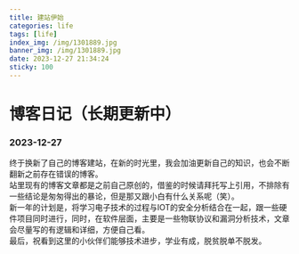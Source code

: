 ```yaml
---
title: 建站伊始
categories: life
tags: [life]
index_img: /img/1301889.jpg
banner_img: /img/1301889.jpg
date: 2023-12-27 21:34:24
sticky: 100
---
```

# 博客日记（长期更新中）
<!--more-->
### 2023-12-27  
终于换新了自己的博客建站，在新的时光里，我会加油更新自己的知识，也会不断翻新之前存在错误的博客。  
站里现有的博客文章都是之前自己原创的，借鉴的时候请拜托写上引用，不排除有一些结论是匆匆得出的暴论，但是那又跟小白有什么关系呢（笑）。  
新一年的计划是，将学习电子技术的过程与IOT的安全分析结合在一起，跟一些硬件项目同时进行，同时，在软件层面，主要是一些物联协议和漏洞分析技术，文章会尽量写的有逻辑和详细，方便自己看。  
最后，祝看到这里的小伙伴们能够技术进步，学业有成，脱贫脱单不脱发。  
